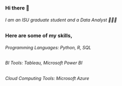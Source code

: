 ### Hi there 👋
###### I am an ISU graduate student and a Data Analyst  🦸‍♂️✨
### Here are some of my skills,
###### Programming Languages: Python, R, SQL
###### BI Tools: Tableau, Microsoft Power BI
###### Cloud Computing Tools: Microsoft Azure

<!--
###### ML Frameworks: PyTorch, Tensorflow, Scikit-Learn, HuggingFace, XGBoost, SciPy
###### Other CS Tools:  Flask, Git, ...


**StatAziz/StatAziz** is a ✨ _special_ ✨ repository because its `README.md` (this file) appears on your GitHub profile.

Here are some ideas to get you started:

- 🔭 I’m currently working on ...
- 🌱 I’m currently learning ...
- 👯 I’m looking to collaborate on ...
- 🤔 I’m looking for help with ...
- 💬 Ask me about ...
- 📫 How to reach me: ...
- 😄 Pronouns: ...
- ⚡ Fun fact: ...
-->
